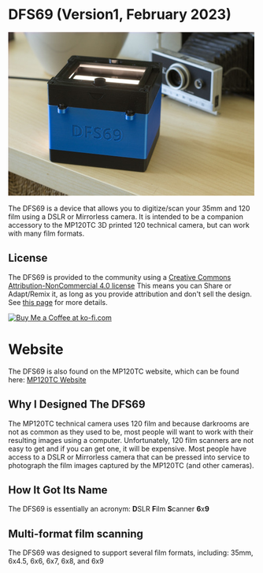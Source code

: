 # DFS69 (Version1, February 2023)
![alt text](https://github.com/MP120TC/DFS69/blob/main/Assembled_DFS69_sm.JPG?raw=true "DFS69 Film scanner")

The DFS69 is a device that allows you to digitize/scan your 35mm and 120 film using a DSLR or Mirrorless camera.  It is intended to be a companion accessory to the MP120TC 3D printed 120 technical camera, but can work with many film formats.

## License
The DFS69 is provided to the community using a [Creative Commons Attribution-NonCommercial 4.0 license](https://creativecommons.org/licenses/by-nc/4.0/)
This means you can Share or Adapt/Remix it, as long as you provide attribution and don't sell the design. See [this page](https://creativecommons.org/licenses/by-nc-sa/4.0/legalcode) for more details.

<a href='https://ko-fi.com/X8X8HTEGW' target='_blank'><img height='36' style='border:0px;height:36px;' src='https://storage.ko-fi.com/cdn/kofi2.png?v=3' border='0' alt='Buy Me a Coffee at ko-fi.com' /></a> 

# Website
The DFS69 is also found on the MP120TC website, which can be found here:  [MP120TC Website](https://williamskg6.wixsite.com/mp120tc)
## Why I Designed The DFS69
The MP120TC technical camera uses 120 film and because darkrooms are not as common as they used to be, most people will want to work with their resulting images using a computer.  Unfortunately, 120 film scanners are not easy to get and if you can get one, it will be expensive.  Most people have access to a DSLR or Mirrorless camera that can be pressed into service to photograph the film images captured by the MP120TC (and other cameras).  

## How It Got Its Name
The DFS69 is essentially an acronym: **D**SLR **F**ilm **S**canner **6**x**9**

## Multi-format film scanning
The DFS69 was designed to support several film formats, including: 35mm, 6x4.5, 6x6, 6x7, 6x8, and 6x9
